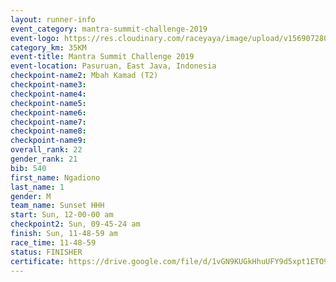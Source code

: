 ```yaml
---
layout: runner-info 
event_category: mantra-summit-challenge-2019 
event-logo: https://res.cloudinary.com/raceyaya/image/upload/v1569072809/logo/mantra-image_segrbx.jpg
category_km: 35KM 
event-title: Mantra Summit Challenge 2019 
event-location: Pasuruan, East Java, Indonesia 
checkpoint-name2: Mbah Kamad (T2) 
checkpoint-name3: 
checkpoint-name4: 
checkpoint-name5: 
checkpoint-name6: 
checkpoint-name7: 
checkpoint-name8: 
checkpoint-name9: 
overall_rank: 22
gender_rank: 21
bib: 540
first_name: Ngadiono
last_name: 1
gender: M
team_name: Sunset HHH
start: Sun, 12-00-00 am
checkpoint2: Sun, 09-45-24 am
finish: Sun, 11-48-59 am
race_time: 11-48-59
status: FINISHER
certificate: https://drive.google.com/file/d/1vGN9KUGkHhuUFY9d5xpt1ETO9F8PZNSM/view?usp=sharing
---
```

